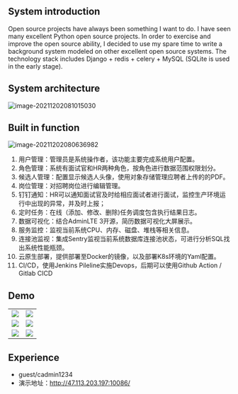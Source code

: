 ## System introduction

Open source projects have always been something I want to do. I have seen many excellent Python open source projects. In order to exercise and improve the open source ability, I decided to use my spare time to write a background system modeled on other excellent open source systems. The technology stack includes Django + redis + celery + MySQL (SQLite is used in the early stage).

## System architecture 

![image-20211202081015030](https://cdn.jsdelivr.net/gh/jiac3366/image-host@master/mysqlbizhbihui/微信图片_202112020851041.447l0c2ht1c0.png)



## Built in function

![image-20211202080636982](https://cdn.jsdelivr.net/gh/jiac3366/image-host@master/recruitment/image.18f8q2k4cek.png)

1.  用户管理：管理员是系统操作者，该功能主要完成系统用户配置。
2.  角色管理：系统有面试官和HR两种角色，按角色进行数据范围权限划分。
3.  候选人管理：配置显示候选人头像，使用对象存储管理应聘者上传的的PDF。
4.  岗位管理：对招聘岗位进行编辑管理。
6.  钉钉通知：HR可以通知面试官及时给相应面试者进行面试，监控生产环境运行中出现的异常，并及时上报；
7.  定时任务：在线（添加、修改、删除)任务调度包含执行结果日志。
8.  数据可视化：结合AdminLTE 3开源，简历数据可视化大屏展示。
9.  服务监控：监视当前系统CPU、内存、磁盘、堆栈等相关信息。
10.  连接池监视：集成Sentry监视当前系统数据库连接池状态，可进行分析SQL找出系统性能瓶颈。
11.  云原生部署，提供部署至Docker的镜像，以及部署K8s环境的Yaml配置。
11.  CI/CD，使用Jenkins Pileline实施Devops，后期可以使用Github Action / Gitlab CICD

## Demo

<table>
    <tr>
        <td><img src="https://cdn.jsdelivr.net/gh/jiac3366/image-host@master/recruitment/d9cc940692e076efa5e5b961a3ac6f8.357jfhnm5zw0.png"/></td>
        <td><img src="https://cdn.jsdelivr.net/gh/jiac3366/image-host@master/recruitment/c225f3457bd5649c851ee8ec4a41d20.1v7klg955lj4.png"/></td>
    </tr>
    <tr>
        <td><img src="https://cdn.jsdelivr.net/gh/jiac3366/image-host@master/recruitment/图片4.3zskb8hr4vu0.png"/></td>
        <td><img src="https://cdn.jsdelivr.net/gh/jiac3366/image-host@master/recruitment/图片2.5ixzq5owm680.png"/></td>
    </tr>
    <tr>
        <td><img src="https://cdn.jsdelivr.net/gh/jiac3366/image-host@master/recruitment/微信图片_20211202091324.1hpge3cwn3gg.png"/></td>
        <td><img src="https://cdn.jsdelivr.net/gh/jiac3366/image-host@master/recruitment/cef78864090d81d4c51a9f857a55b09.4l2m3z32vii0.png"/></td>
    </tr>
</table>



## Experience

- guest/cadmin1234
- 演示地址：http://47.113.203.197:10086/



